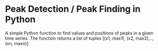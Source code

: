 # Peak Detection / Peak Finding in Python
 A simple Python function to find values and positions of peaks in a given time series.
 The function returns a list of tuples [(x1, max1), (x2, max2),..,(xn, maxn)]


